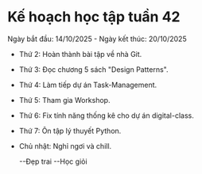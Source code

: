 # Kế hoạch học tập tuần 42
 Ngày bắt đầu: 14/10/2025 - Ngày kết thúc: 20/10/2025

- Thứ 2: Hoàn thành bài tập về nhà Git.
- Thứ 3: Đọc chương 5 sách "Design Patterns".
- Thứ 4: Làm tiếp dự án Task-Management.
- Thứ 5: Tham gia Workshop.
- Thứ 6: Fix tính năng thống kê cho dự án digital-class.
- Thứ 7: Ôn tập lý thuyết Python.
- Chủ nhật: Nghỉ ngơi và chill.

    --Đẹp trai
    --Học giỏi